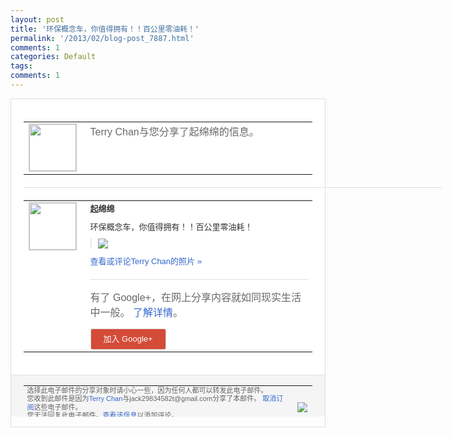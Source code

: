```yaml
---
layout: post
title: '环保概念车，你值得拥有！！百公里零油耗！'
permalink: '/2013/02/blog-post_7887.html'
comments: 1
categories: Default
tags: 
comments: 1
---
```

<!-- X-Notifications: 1:cba67e2c90000000 -->

<div style="border:solid 1px #dfdfdf;color:#686868;font:13px Arial"><div style="background-color:#fff;padding:20px;"><table cellpadding="0" cellspacing="0"><tr><td style="padding-right:15px;vertical-align:top"><a href="https://plus.google.com/_/notifications/emlink?emr=14900066512970582018&amp;emid=CJjlpNHb1bUCFWUwcgodyjEAAA&amp;path=%2F108643996575278738906&amp;dt=1361941547796&amp;uob=8"><img height="75" src="https://lh3.googleusercontent.com/-KKRGTyJ5Bl0/AAAAAAAAAAI/AAAAAAAAtnY/R4QEWIp3Ur0/s75-c-k-a/photo.jpg" style="border:solid 1px #cccccc;" width="75"/></a></td><td style="width:578px;color:#333;font:13px Arial;vertical-align:top"><div style="color:#686868;font:16px Arial;padding-bottom:15px">Terry Chan与您分享了起绵绵的信息。</div><div style="padding-bottom:10px"></div></td></tr></table><div style="margin:20px 0;border-bottom:solid 1px #dfdfdf;width:670px"></div><table cellpadding="0" cellspacing="0"><tr><td style="padding-right:15px;vertical-align:top"><a href="https://plus.google.com/_/notifications/emlink?emr=14900066512970582018&amp;emid=CJjlpNHb1bUCFWUwcgodyjEAAA&amp;path=%2F100162859165940866813&amp;dt=1361941547796&amp;uob=8"><img height="75" src="https://lh4.googleusercontent.com/-ptheuEFPZkY/AAAAAAAAAAI/AAAAAAAACCc/rsYI8VL3kYk/s75-c-k-a/photo.jpg" style="border:solid 1px #cccccc;" width="75"/></a></td><td style="width:578px;color:#333;font:13px Arial;vertical-align:top"><div style="font-weight:bold;padding-bottom:10px">起绵绵</div><div style="padding-bottom:10px">环保概念车，你值得拥有！！百公里零油耗！</div><div style="margin-bottom:10px;padding-left:10px; border-left:2px solid #EAEAEA"><span style="margin-right:5px"><a href="https://plus.google.com/_/notifications/emlink?emr=14900066512970582018&amp;emid=CJjlpNHb1bUCFWUwcgodyjEAAA&amp;path=%2F108643996575278738906%2Fposts%2FAf18fj7iTmn%3Fgpinv%3DAMIXal-wZ0Ro9bTgza2Xn3h21teieID4dZ0ZA1sm0KhLT8EJNgtKeIOuJPAQwr376TwKBOrjDS8W53wB4R-t36790rpXRcBp-OUPX9nl5mHgbFMnpJ9dZfU&amp;dt=1361941547796&amp;uob=8" style="color:#3366CC;text-decoration:none;"><img border="0" src="https://lh6.googleusercontent.com/-2uNEZ8QfViQ/US2PShuynTI/AAAAAAAACvI/gNTBMGSp-Y8/w160/p1882623749.jpg" style="max-height:200px;max-width:275px"/></a></span></div><a href="https://plus.google.com/_/notifications/emlink?emr=14900066512970582018&amp;emid=CJjlpNHb1bUCFWUwcgodyjEAAA&amp;path=%2Fphotos%2F100162859165940866813%2Falbums%2F5849489041372119649%2F5849489039479184690%3Fgpinv%3DAMIXal-wZ0Ro9bTgza2Xn3h21teieID4dZ0ZA1sm0KhLT8EJNgtKeIOuJPAQwr376TwKBOrjDS8W53wB4R-t36790rpXRcBp-OUPX9nl5mHgbFMnpJ9dZfU%26authkey%3DCIWB0PH52qDLWA&amp;dt=1361941547796&amp;uob=8" style="color:#3366CC;text-decoration:none">查看或评论Terry Chan的照片 »</a><div style="margin-top:20px;border-top:solid 1px #dfdfdf"><div style="padding:15px 0;color:#686868;font:16px Arial">有了 Google+，在网上分享内容就如同现实生活中一般。 <a href="http://www.google.com/+/learnmore/" style="color:#3366CC;text-decoration:none">了解详情</a>。</div><a href="https://plus.google.com/_/notifications/emlink?emr=14900066512970582018&amp;emid=CJjlpNHb1bUCFWUwcgodyjEAAA&amp;path=%2F%3Fgpinv%3DAMIXal-wZ0Ro9bTgza2Xn3h21teieID4dZ0ZA1sm0KhLT8EJNgtKeIOuJPAQwr376TwKBOrjDS8W53wB4R-t36790rpXRcBp-OUPX9nl5mHgbFMnpJ9dZfU&amp;dt=1361941547796&amp;uob=8" style="padding:1px 20px;min-width:54px;display:inline-block; background-color:#d44b38;text-align:center; font:13px Arial; border-radius:3px;color:#fff;border:solid 1px #dfdfdf; white-space:nowrap;text-decoration:none;height:30px;line-height:30px">加入 Google+</a></div></td></tr></table></div><div style="border-top:solid 1px #dfdfdf;padding:0 20px; background-color:#f5f5f5"><table cellpadding="0" cellspacing="0" style="height:50px"><tbody><tr><td style="vertical-align:middle;width:100%; color:#636363;font:11px Arial; line-height:120%">选择此电子邮件的分享对象时请小心一些，因为任何人都可以转发此电子邮件。<br/>您收到此邮件是因为<a href="https://plus.google.com/_/notifications/emlink?emr=14900066512970582018&amp;emid=CJjlpNHb1bUCFWUwcgodyjEAAA&amp;path=%2F108643996575278738906%3Fgpinv%3DAMIXal-wZ0Ro9bTgza2Xn3h21teieID4dZ0ZA1sm0KhLT8EJNgtKeIOuJPAQwr376TwKBOrjDS8W53wB4R-t36790rpXRcBp-OUPX9nl5mHgbFMnpJ9dZfU&amp;dt=1361941547796&amp;uob=8" style="color:#3366CC;text-decoration:none">Terry Chan</a>与jack29834582t@gmail.com分享了本邮件。 <a href="https://plus.google.com/_/notifications/emlink?emr=14900066512970582018&amp;emid=CJjlpNHb1bUCFWUwcgodyjEAAA&amp;path=%2F_%2Fnonplus%2Femailsettings%3Fgpinv%3DAMIXal-wZ0Ro9bTgza2Xn3h21teieID4dZ0ZA1sm0KhLT8EJNgtKeIOuJPAQwr376TwKBOrjDS8W53wB4R-t36790rpXRcBp-OUPX9nl5mHgbFMnpJ9dZfU%26est%3DADH5u8X5mIe4qDs-CTofvdjT_5VaNfzdrcbJB4_cnUFGlluFujxtfYogUOX9B6I_sHDbzTML17fwwnib5c_upbe3d5xcxfrmacSjC8oo6I79rvUr1jSmQa5hnDA6Ru5RLPhgORNeZb_S68OsVHSSNZty1pB4wC1aEA&amp;dt=1361941547796&amp;uob=8" style="color:#3366CC;text-decoration:none">取消订阅</a>这些电子邮件。<br/>您无法回复此电子邮件。<a href="https://plus.google.com/_/notifications/emlink?emr=14900066512970582018&amp;emid=CJjlpNHb1bUCFWUwcgodyjEAAA&amp;path=%2F108643996575278738906%2Fposts%2FAf18fj7iTmn%3Fgpinv%3DAMIXal-wZ0Ro9bTgza2Xn3h21teieID4dZ0ZA1sm0KhLT8EJNgtKeIOuJPAQwr376TwKBOrjDS8W53wB4R-t36790rpXRcBp-OUPX9nl5mHgbFMnpJ9dZfU&amp;dt=1361941547796&amp;uob=8" style="color:#3366CC;text-decoration:none">查看该信息</a>以添加评论。<br/>Google Inc., 1600 Amphitheatre Pkwy, Mountain View, CA 94043 USA<br/></td><td><img src="https://ssl.gstatic.com/s2/oz/images/notifications/logo/google-plus-6617a72bb36cc548861652780c9e6ff1.png"/></td></tr></tbody></table></div></div>
